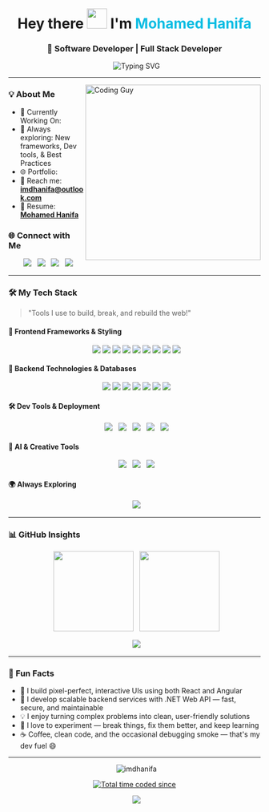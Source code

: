 <h1 align="center">Hey there <img src="https://media.giphy.com/media/hvRJCLFzcasrR4ia7z/giphy.gif" height="40px" width="auto"> I'm <span style="color:#0abde3">Mohamed Hanifa</span></h1>
<h3 align="center">🚀 Software Developer | Full Stack Developer </h3>

<p align="center">
  <img src="https://readme-typing-svg.herokuapp.com/?font=Fira+Code&size=22&pause=1000&color=F7F7F7&background=1A1B27FF&center=true&vCenter=true&width=600&lines=I%27m+a+Software+Developer;Crafting+Clean+%26+Scalable+Code;Passionate+About+Problem+Solving." alt="Typing SVG" />
</p>

---

<img align="right" alt="Coding Guy" width="350" src="https://media.tenor.com/2uyENRmiUt0AAAAC/coding.gif" />


### 💡 About Me

- 🎯 Currently Working On: 
- 🧠 Always exploring: New frameworks, Dev tools, & Best Practices  
- 🌐 Portfolio: 
- 📧 Reach me: **imdhanifa@outlook.com**  
- 📝 Resume: **[Mohamed Hanifa](https://github.com/imdhanifa/imdhanifa/blob/main/Mohamed_Hanifa_Software_Developer_Resume.pdf)**


### 🌐 Connect with Me

<p align="center">
  <a href="https://github.com/imdhanifa"><img src="https://img.shields.io/badge/GitHub-181717?style=for-the-badge&logo=github&logoColor=white" /></a>
  <a href="https://linkedin.com/in/imdhanifa" target="_blank"><img src="https://img.shields.io/badge/LinkedIn-0A66C2?style=for-the-badge&logo=linkedin&logoColor=white" /></a>
  <a href="mailto:imdhanifa@outlook.com"><img src="https://img.shields.io/badge/Outlook-0078D4?style=for-the-badge&logo=microsoft-outlook&logoColor=white" /></a>
  <a href="https://instagram.com/imdhanifa" target="_blank"><img src="https://img.shields.io/badge/Instagram-E4405F?style=for-the-badge&logo=instagram&logoColor=white" /></a>
</p>


---

### 🛠️ My Tech Stack
> "Tools I use to build, break, and rebuild the web!"

#### 🎨 Frontend Frameworks & Styling
<p align="center">   
  <img src="https://img.shields.io/badge/React-20232A?style=for-the-badge&logo=react&logoColor=61DAFB"/>
  <img src="https://img.shields.io/badge/Angular-DD0031?style=for-the-badge&logo=angular&logoColor=white"/>
  <img src="https://img.shields.io/badge/Bootstrap-6f42c1?style=for-the-badge&logo=bootstrap&logoColor=white"/>
  <img src="https://img.shields.io/badge/HTML5-E34F26?style=for-the-badge&logo=html5&logoColor=white"/>
  <img src="https://img.shields.io/badge/JavaScript-F7DF1E?style=for-the-badge&logo=javascript&logoColor=black"/>
  <img src="https://img.shields.io/badge/TypeScript-3178C6?style=for-the-badge&logo=typescript&logoColor=white"/>
  <img src="https://img.shields.io/badge/jQuery-0769AD?style=for-the-badge&logo=jquery&logoColor=white"/>
  <img src="https://img.shields.io/badge/CSS3-1572B6?style=for-the-badge&logo=css3&logoColor=white"/>
  <img src="https://img.shields.io/badge/SCSS-CC6699?style=for-the-badge&logo=sass&logoColor=white"/>
</p>

#### 🧱 Backend Technologies & Databases
<p align="center">   
  <img src="https://img.shields.io/badge/.NET-512BD4?style=for-the-badge&logo=dotnet&logoColor=white"/>
  <img src="https://img.shields.io/badge/C%23-239120?style=for-the-badge&logo=c-sharp&logoColor=white"/>
  <img src="https://img.shields.io/badge/Microsoft_SQL_Server-CC2927?style=for-the-badge&logo=microsoft-sql-server&logoColor=white"/>
  <img src="https://img.shields.io/badge/PostgreSQL-336791?style=for-the-badge&logo=postgresql&logoColor=white"/>
  <img src="https://img.shields.io/badge/MySQL-4479A1?style=for-the-badge&logo=mysql&logoColor=white"/>
  <img src="https://img.shields.io/badge/Node.js-339933?style=for-the-badge&logo=node.js&logoColor=white"/>
  <img src="https://img.shields.io/badge/Express.js-000000?style=for-the-badge&logo=express&logoColor=white"/>
</p>

#### 🛠️ Dev Tools & Deployment
<p align="center">
  <img src="https://img.shields.io/badge/Vercel-000?style=for-the-badge&logo=vercel&logoColor=white"/>
  <img src="https://img.shields.io/badge/Render-46E3B7?style=for-the-badge&logo=render&logoColor=white"/>
  <img src="https://img.shields.io/badge/Netlify-00C7B7?style=for-the-badge&logo=netlify&logoColor=white"/>
  <img src="https://img.shields.io/badge/Postman-FF6C37?style=for-the-badge&logo=postman&logoColor=white"/>
  <img src="https://img.shields.io/badge/VSCode-007ACC?style=for-the-badge&logo=visual-studio-code&logoColor=white"/>
</p>

#### 🧠 AI & Creative Tools
<p align="center">
  <img src="https://img.shields.io/badge/ChatGPT-10A37F?style=for-the-badge&logo=openai&logoColor=white"/>
  <img src="https://img.shields.io/badge/Figma-000?style=for-the-badge&logo=figma&logoColor=white"/>
  <img src="https://img.shields.io/badge/Canva-00C4CC?style=for-the-badge&logo=canva&logoColor=white"/>
</p>

#### 🌍 Always Exploring
<p align="center">
  <img src="https://img.shields.io/badge/Git-GitHub-181717?style=for-the-badge&logo=github&logoColor=white"/>
</p>

---

### 📊 GitHub Insights

<div align="center">
  <img src="https://github-readme-stats.vercel.app/api?username=imdhanifa&show_icons=true&theme=radical" height="160px"/>
  <img src="https://github-readme-stats.vercel.app/api/top-langs/?username=imdhanifa&layout=compact&theme=radical" height="160px"/>
</div>

<p align="center">
  <img src="https://github-readme-streak-stats.herokuapp.com/?user=imdhanifa&theme=radical" />
</p>

---

### 🎯 Fun Facts

- 🧩 I build pixel-perfect, interactive UIs using both React and Angular
- 🔗 I develop scalable backend services with .NET Web API — fast, secure, and maintainable 
- 💡 I enjoy turning complex problems into clean, user-friendly solutions
- 🔄 I love to experiment — break things, fix them better, and keep learning
- ☕ Coffee, clean code, and the occasional debugging smoke — that's my dev fuel 😄

---

<p align="center">
  <img src="https://komarev.com/ghpvc/?username=imdhanifa&label=Profile%20Views&color=blueviolet&style=flat-square" alt="imdhanifa" />
</p>

<p align="center">
  <a href="https://wakatime.com/@d79655d4-d7a3-4abc-a0a9-b28fa4682a7f"><img src="https://wakatime.com/badge/user/d79655d4-d7a3-4abc-a0a9-b28fa4682a7f.svg" alt="Total time coded since" /></a>
</p> 
<p align="center">
  <a href="https://github.com/imdhanifa?tab=repositories"><img src="https://img.shields.io/badge/Explore%20My%20Projects-%F0%9F%92%BB-blue?style=for-the-badge" /></a>
</p>
